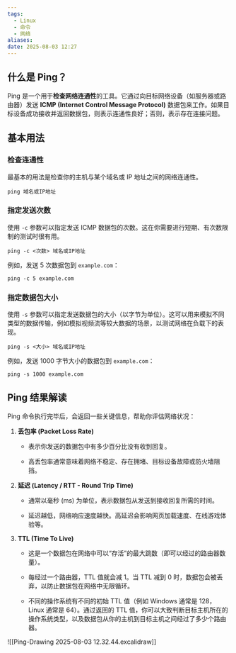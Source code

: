 ```yaml
---
tags:
  - Linux
  - 命令
  - 网络
aliases: 
date: 2025-08-03 12:27
---
```


## 什么是 Ping？

Ping 是一个用于**检查网络连通性**的工具。它通过向目标网络设备（如服务器或路由器）发送 **ICMP (Internet Control Message Protocol)** 数据包来工作。如果目标设备成功接收并返回数据包，则表示连通性良好；否则，表示存在连接问题。

## 基本用法

### 检查连通性

最基本的用法是检查你的主机与某个域名或 IP 地址之间的网络连通性。

```shell
ping 域名或IP地址
```

### 指定发送次数

使用 `-c` 参数可以指定发送 ICMP 数据包的次数。这在你需要进行短期、有次数限制的测试时很有用。

```shell
ping -c <次数> 域名或IP地址
```

例如，发送 5 次数据包到 `example.com`：

```shell
ping -c 5 example.com
```

### 指定数据包大小

使用 `-s` 参数可以指定发送数据包的大小（以字节为单位）。这可以用来模拟不同类型的数据传输，例如模拟视频流等较大数据的场景，以测试网络在负载下的表现。

```shell
ping -s <大小> 域名或IP地址
```

例如，发送 1000 字节大小的数据包到 `example.com`：

```shell
ping -s 1000 example.com
```

## Ping 结果解读

Ping 命令执行完毕后，会返回一些关键信息，帮助你评估网络状况：

1. **丢包率 (Packet Loss Rate)**
    
    - 表示你发送的数据包中有多少百分比没有收到回复。
        
    - 高丢包率通常意味着网络不稳定、存在拥堵、目标设备故障或防火墙阻挡。
        
2. **延迟 (Latency / RTT - Round Trip Time)**
    
    - 通常以毫秒 (ms) 为单位，表示数据包从发送到接收回复所需的时间。
        
    - 延迟越低，网络响应速度越快。高延迟会影响网页加载速度、在线游戏体验等。
        
3. **TTL (Time To Live)**
    
    - 这是一个数据包在网络中可以“存活”的最大跳数（即可以经过的路由器数量）。
        
    - 每经过一个路由器，TTL 值就会减 1。当 TTL 减到 0 时，数据包会被丢弃，以防止数据包在网络中无限循环。
        
    - 不同的操作系统有不同的初始 TTL 值（例如 Windows 通常是 128，Linux 通常是 64）。通过返回的 TTL 值，你可以大致判断目标主机所在的操作系统类型，以及数据包从你的主机到目标主机之间经过了多少个路由器。

![[Ping-Drawing 2025-08-03 12.32.44.excalidraw]]
